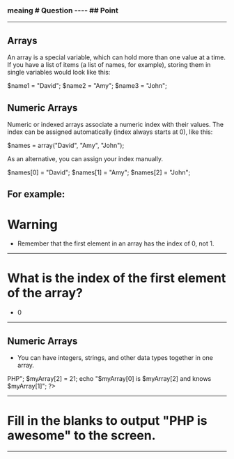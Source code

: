 ### meaing # Question ---- ## Point

---------------------------------------------------------

## Arrays
An array is a special variable, which can hold more than one value at a time.
If you have a list of items (a list of names, for example), storing them in single variables would look like this:

$name1 = "David"; 
$name2 = "Amy"; 
$name3 = "John"; 

## Numeric Arrays
Numeric or indexed arrays associate a numeric index with their values.
The index can be assigned automatically (index always starts at 0), like this:

$names = array("David", "Amy", "John");

As an alternative, you can assign your index manually.

$names[0] = "David";
$names[1] = "Amy";
$names[2] = "John";

## For example:
<?php
    $names = array("David", "Amy", "John");
    echo $names[1];
?>

# Warning
- Remember that the first element in an array has the index of 0, not 1.

---------------------------------------------------------
# What is the index of the first element of the array?
- 0

---------------------------------------------------------

## Numeric Arrays

- You can have integers, strings, and other data types together in one array.

<?php
    $myArray[0] = "John";
    $myArray[1] = "<strong>PHP</strong>";
    $myArray[2] = 21;

   echo "$myArray[0] is $myArray[2] and knows $myArray[1]";
?>

---------------------------------------------------------
# Fill in the blanks to output "PHP is awesome" to the screen.

<?php
$arr[0] = 'PHP';
$arr[1] = 'awesome';
$arr[2] = ' is ';
echo "$arr[0] $arr[2] $arr[1]" ;
?>
---------------------------------------------------------